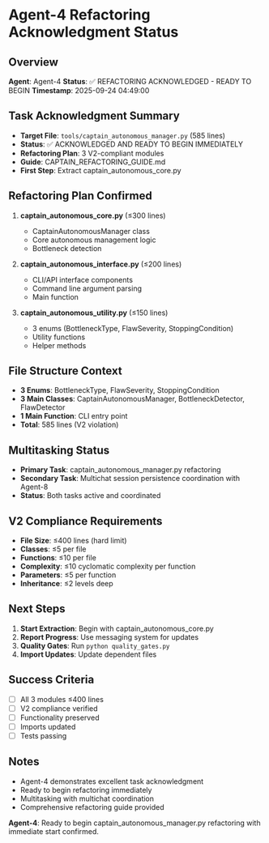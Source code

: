 # Agent-4 Refactoring Acknowledgment Status

## Overview
**Agent**: Agent-4
**Status**: ✅ REFACTORING ACKNOWLEDGED - READY TO BEGIN
**Timestamp**: 2025-09-24 04:49:00

## Task Acknowledgment Summary
- **Target File**: `tools/captain_autonomous_manager.py` (585 lines)
- **Status**: ✅ ACKNOWLEDGED AND READY TO BEGIN IMMEDIATELY
- **Refactoring Plan**: 3 V2-compliant modules
- **Guide**: CAPTAIN_REFACTORING_GUIDE.md
- **First Step**: Extract captain_autonomous_core.py

## Refactoring Plan Confirmed
1. **captain_autonomous_core.py** (≤300 lines)
   - CaptainAutonomousManager class
   - Core autonomous management logic
   - Bottleneck detection

2. **captain_autonomous_interface.py** (≤200 lines)
   - CLI/API interface components
   - Command line argument parsing
   - Main function

3. **captain_autonomous_utility.py** (≤150 lines)
   - 3 enums (BottleneckType, FlawSeverity, StoppingCondition)
   - Utility functions
   - Helper methods

## File Structure Context
- **3 Enums**: BottleneckType, FlawSeverity, StoppingCondition
- **3 Main Classes**: CaptainAutonomousManager, BottleneckDetector, FlawDetector
- **1 Main Function**: CLI entry point
- **Total**: 585 lines (V2 violation)

## Multitasking Status
- **Primary Task**: captain_autonomous_manager.py refactoring
- **Secondary Task**: Multichat session persistence coordination with Agent-8
- **Status**: Both tasks active and coordinated

## V2 Compliance Requirements
- **File Size**: ≤400 lines (hard limit)
- **Classes**: ≤5 per file
- **Functions**: ≤10 per file
- **Complexity**: ≤10 cyclomatic complexity per function
- **Parameters**: ≤5 per function
- **Inheritance**: ≤2 levels deep

## Next Steps
1. **Start Extraction**: Begin with captain_autonomous_core.py
2. **Report Progress**: Use messaging system for updates
3. **Quality Gates**: Run `python quality_gates.py`
4. **Import Updates**: Update dependent files

## Success Criteria
- [ ] All 3 modules ≤400 lines
- [ ] V2 compliance verified
- [ ] Functionality preserved
- [ ] Imports updated
- [ ] Tests passing

## Notes
- Agent-4 demonstrates excellent task acknowledgment
- Ready to begin refactoring immediately
- Multitasking with multichat coordination
- Comprehensive refactoring guide provided

**Agent-4**: Ready to begin captain_autonomous_manager.py refactoring with immediate start confirmed.
